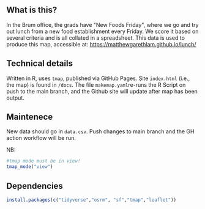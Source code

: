 ## What is this?
In the Brum office, the grads have "New Foods Friday", where we go and try out lunch from a new food establishment every Friday. We score it based on several criteria and is all collated in a spreadsheet. This data is used to produce this map, accessible at: https://matthewgarethlam.github.io/lunch/

## Technical details
Written in R, uses ```tmap```, published via GitHub Pages. Site ```index.html``` (i.e., the map) is found in ```/docs```. The file ```makemap.yaml```re-runs the R Script on push to the main branch, and the Github site will update after map has been output. 

## Maintenece
New data should go in ```data.csv```. Push changes to main branch and the GH action workflow will be run. 

NB: 
```R
#tmap mode must be in view! 
tmap_mode("view") 
```

## Dependencies
```R
install.packages(c("tidyverse","osrm", "sf","tmap","leaflet"))
```
